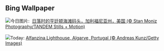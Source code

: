 ## Bing Wallpaper
![](https://www.bing.com/th?id=OHR.HuntingtonBeach_ZH-CN0368691951_UHD.jpg&w=1000)今日图片: &nbsp;[日落时的亨廷顿海滩码头，加利福尼亚州，美国 (© Stan Moniz Photography/TANDEM Stills + Motion)](https://www.bing.com/th?id=OHR.HuntingtonBeach_ZH-CN0368691951_UHD.jpg)
<br><br/>
![](https://www.bing.com/th?id=OHR.AlfanzinaLighthouse_EN-US9545750672_UHD.jpg&w=1000)Today: [Alfanzina Lighthouse, Algarve, Portugal (© Andreas Kunz/Getty Images)](https://www.bing.com/th?id=OHR.AlfanzinaLighthouse_EN-US9545750672_UHD.jpg)
<br><br/>
